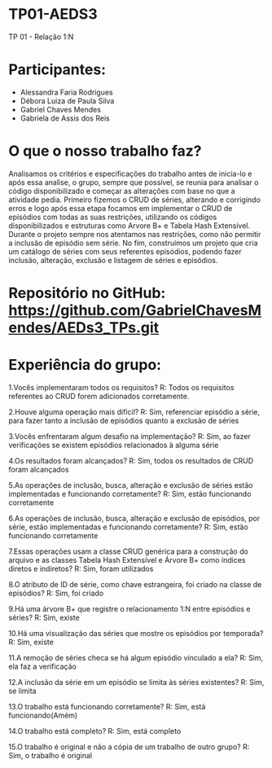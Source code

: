 # TP01-AEDS3
TP 01 - Relação 1:N

# Participantes:
 - Alessandra Faria Rodrigues
 - Débora Luiza de Paula Silva
 - Gabriel Chaves Mendes
 - Gabriela de Assis dos Reis

# O que o nosso trabalho faz?
 Analisamos os critérios e especificações do trabalho antes de inicia-lo e após essa analise, o grupo, sempre que possível, se reunia para analisar o código disponibilizado e começar as alterações com base no que a atividade pedia. Primeiro fizemos o CRUD de séries, alterando e corrigindo erros e logo após essa etapa focamos em implementar o CRUD de episódios com todas as suas restrições, utilizando os códigos disponibilizados e estruturas como Arvore B+ e Tabela Hash Extensível. Durante o projeto sempre nos atentamos nas restrições, como não permitir a inclusão de episódio sem série. No fim, construímos um projeto que cria um catálogo de séries com seus referentes episódios, podendo fazer inclusão, alteração, exclusão e listagem de séries e episódios.

# Repositório no GitHub: https://github.com/GabrielChavesMendes/AEDs3_TPs.git

# Experiência do grupo:
1.Vocês implementaram todos os requisitos? 
R: Todos os requisitos referentes ao CRUD forem adicionados corretamente.

2.Houve alguma operação mais difícil? 
R: Sim, referenciar episódio a série, para fazer tanto a inclusão de episódios quanto a exclusão de séries

3.Vocês enfrentaram algum desafio na implementação? 
R: Sim, ao fazer verificações se existem episódios relacionados à alguma série

4.Os resultados foram alcançados?
R: Sim, todos os resultados de CRUD foram alcançados

5.As operações de inclusão, busca, alteração e exclusão de séries estão implementadas e funcionando corretamente?
R: Sim, estão funcionando corretamente

6.As operações de inclusão, busca, alteração e exclusão de episódios, por série, estão implementadas e funcionando corretamente?
R: Sim, estão funcionando corretamente

7.Essas operações usam a classe CRUD genérica para a construção do arquivo e as classes Tabela Hash Extensível e Árvore B+ como índices diretos e indiretos? 
R: Sim, foram utilizados

8.O atributo de ID de série, como chave estrangeira, foi criado na classe de episódios?
R: Sim, foi criado

9.Há uma árvore B+ que registre o relacionamento 1:N entre episódios e séries?
R: Sim, existe

10.Há uma visualização das séries que mostre os episódios por temporada?
R: Sim, existe 

11.A remoção de séries checa se há algum episódio vinculado a ela?
R: Sim, ela faz a verificação

12.A inclusão da série em um episódio se limita às séries existentes?
R: Sim, se limita

13.O trabalho está funcionando corretamente?
R: Sim, está funcionando(Amém)

14.O trabalho está completo?
R: Sim, está completo

15.O trabalho é original e não a cópia de um trabalho de outro grupo?
R: Sim, o trabalho é original